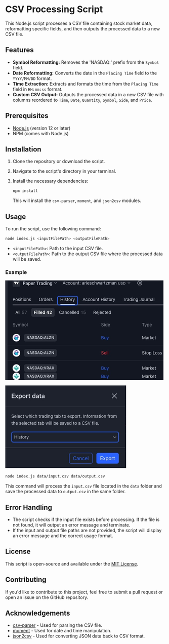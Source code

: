 
# CSV Processing Script

This Node.js script processes a CSV file containing stock market data, reformatting specific fields, and then outputs the processed data to a new CSV file.

## Features

- **Symbol Reformatting:** Removes the 'NASDAQ:' prefix from the `Symbol` field.
- **Date Reformatting:** Converts the date in the `Placing Time` field to the `YYYY/MM/DD` format.
- **Time Extraction:** Extracts and formats the time from the `Placing Time` field in `HH:mm:ss` format.
- **Custom CSV Output:** Outputs the processed data in a new CSV file with columns reordered to `Time`, `Date`, `Quantity`, `Symbol`, `Side`, and `Price`.

## Prerequisites

- [Node.js](https://nodejs.org/) (version 12 or later)
- NPM (comes with Node.js)

## Installation

1. Clone the repository or download the script.
2. Navigate to the script's directory in your terminal.
3. Install the necessary dependencies:

   ```bash
   npm install
   ```

   This will install the `csv-parser`, `moment`, and `json2csv` modules.

## Usage

To run the script, use the following command:

```bash
node index.js <inputFilePath> <outputFilePath>
```

- `<inputFilePath>`: Path to the input CSV file.
- `<outputFilePath>`: Path to the output CSV file where the processed data will be saved.

### Example

![image](./images/image1.jpg)

![image](./images/image2.jpg)



```bash
node index.js data/input.csv data/output.csv
```

This command will process the `input.csv` file located in the `data` folder and save the processed data to `output.csv` in the same folder.

## Error Handling

- The script checks if the input file exists before processing. If the file is not found, it will output an error message and terminate.
- If the input and output file paths are not provided, the script will display an error message and the correct usage format.

## License

This script is open-source and available under the [MIT License](LICENSE).

## Contributing

If you'd like to contribute to this project, feel free to submit a pull request or open an issue on the GitHub repository.

## Acknowledgements

- [csv-parser](https://www.npmjs.com/package/csv-parser) - Used for parsing the CSV file.
- [moment](https://www.npmjs.com/package/moment) - Used for date and time manipulation.
- [json2csv](https://www.npmjs.com/package/json2csv) - Used for converting JSON data back to CSV format.

